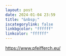 ```yaml
---
layout: post
date: 2024-01-04 23:59
title: "&nbsp;"
iscategorylink: false
linkbgcolor: "ffffff"
linkcolor: "ffffff"
---
```

https://www.pfeifferch.eu/
